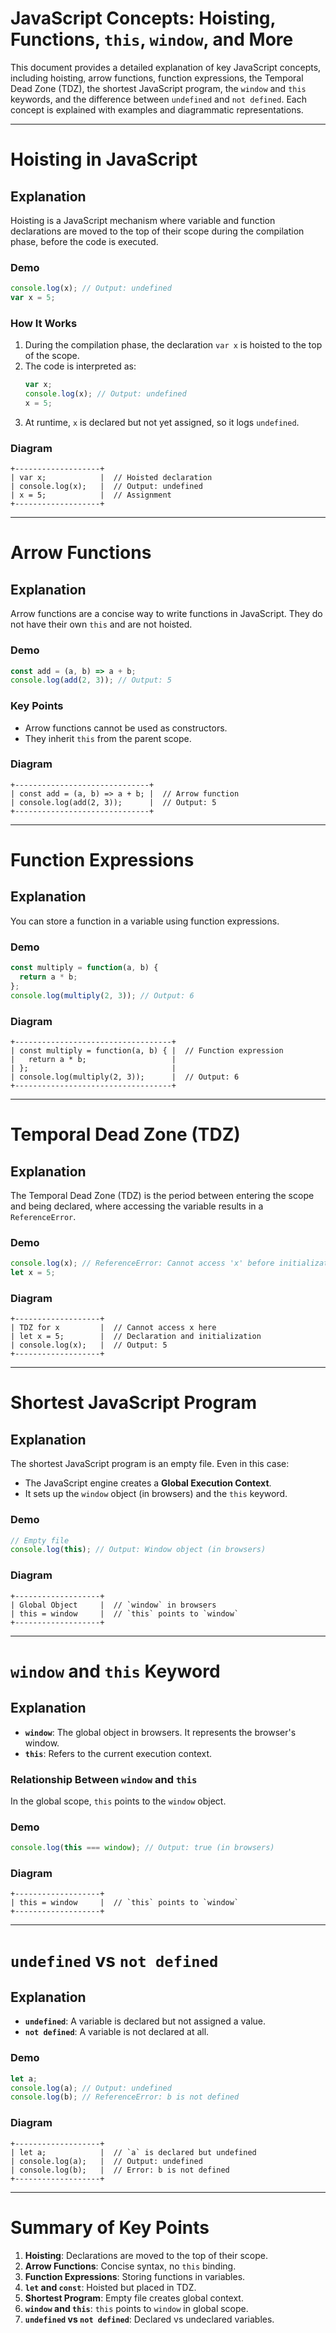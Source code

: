 
# JavaScript Concepts: Hoisting, Functions, `this`, `window`, and More

This document provides a detailed explanation of key JavaScript concepts, including hoisting, arrow functions, function expressions, the Temporal Dead Zone (TDZ), the shortest JavaScript program, the `window` and `this` keywords, and the difference between `undefined` and `not defined`. Each concept is explained with examples and diagrammatic representations.

---

# Hoisting in JavaScript

## Explanation
Hoisting is a JavaScript mechanism where variable and function declarations are moved to the top of their scope during the compilation phase, before the code is executed.

### Demo
```javascript
console.log(x); // Output: undefined
var x = 5;
```

### How It Works
1. During the compilation phase, the declaration `var x` is hoisted to the top of the scope.
2. The code is interpreted as:
   ```javascript
   var x;
   console.log(x); // Output: undefined
   x = 5;
   ```
3. At runtime, `x` is declared but not yet assigned, so it logs `undefined`.

### Diagram
```
+-------------------+
| var x;            |  // Hoisted declaration
| console.log(x);   |  // Output: undefined
| x = 5;            |  // Assignment
+-------------------+
```

---

# Arrow Functions

## Explanation
Arrow functions are a concise way to write functions in JavaScript. They do not have their own `this` and are not hoisted.

### Demo
```javascript
const add = (a, b) => a + b;
console.log(add(2, 3)); // Output: 5
```

### Key Points
- Arrow functions cannot be used as constructors.
- They inherit `this` from the parent scope.

### Diagram
```
+------------------------------+
| const add = (a, b) => a + b; |  // Arrow function
| console.log(add(2, 3));      |  // Output: 5
+------------------------------+
```

---

# Function Expressions

## Explanation
You can store a function in a variable using function expressions.

### Demo
```javascript
const multiply = function(a, b) {
  return a * b;
};
console.log(multiply(2, 3)); // Output: 6
```

### Diagram
```
+-----------------------------------+
| const multiply = function(a, b) { |  // Function expression
|   return a * b;                   |
| };                                |
| console.log(multiply(2, 3));      |  // Output: 6
+-----------------------------------+
```

---

# Temporal Dead Zone (TDZ)

## Explanation
The Temporal Dead Zone (TDZ) is the period between entering the scope and being declared, where accessing the variable results in a `ReferenceError`.

### Demo
```javascript
console.log(x); // ReferenceError: Cannot access 'x' before initialization
let x = 5;
```

### Diagram
```
+-------------------+
| TDZ for x         |  // Cannot access x here
| let x = 5;        |  // Declaration and initialization
| console.log(x);   |  // Output: 5
+-------------------+
```

---

# Shortest JavaScript Program

## Explanation
The shortest JavaScript program is an empty file. Even in this case:
- The JavaScript engine creates a **Global Execution Context**.
- It sets up the `window` object (in browsers) and the `this` keyword.

### Demo
```javascript
// Empty file
console.log(this); // Output: Window object (in browsers)
```

### Diagram
```
+-------------------+
| Global Object     |  // `window` in browsers
| this = window     |  // `this` points to `window`
+-------------------+
```

---

# `window` and `this` Keyword

## Explanation
- **`window`**: The global object in browsers. It represents the browser's window.
- **`this`**: Refers to the current execution context.

### Relationship Between `window` and `this`
In the global scope, `this` points to the `window` object.

### Demo
```javascript
console.log(this === window); // Output: true (in browsers)
```

### Diagram
```
+-------------------+
| this = window     |  // `this` points to `window`
+-------------------+
```

---

# `undefined` vs `not defined`

## Explanation
- **`undefined`**: A variable is declared but not assigned a value.
- **`not defined`**: A variable is not declared at all.

### Demo
```javascript
let a;
console.log(a); // Output: undefined
console.log(b); // ReferenceError: b is not defined
```

### Diagram
```
+-------------------+
| let a;            |  // `a` is declared but undefined
| console.log(a);   |  // Output: undefined
| console.log(b);   |  // Error: b is not defined
+-------------------+
```

---

# Summary of Key Points
1. **Hoisting**: Declarations are moved to the top of their scope.
2. **Arrow Functions**: Concise syntax, no `this` binding.
3. **Function Expressions**: Storing functions in variables.
4. **`let` and `const`**: Hoisted but placed in TDZ.
5. **Shortest Program**: Empty file creates global context.
6. **`window` and `this`**: `this` points to `window` in global scope.
7. **`undefined` vs `not defined`**: Declared vs undeclared variables.
